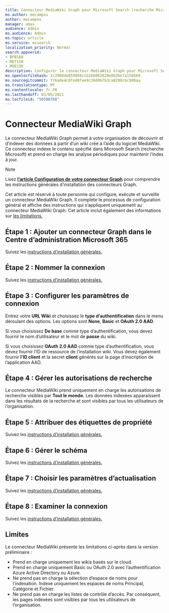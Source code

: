 ```yaml
---
title: Connecteur MediaWiki Graph pour Microsoft Search (recherche Microsoft)
ms.author: mecampos
author: mecampos
manager: umas
audience: Admin
ms.audience: Admin
ms.topic: article
ms.service: mssearch
localization_priority: Normal
search.appverid:
- BFB160
- MET150
- MOE150
description: Configurer le connecteur MediaWiki Graph pour Microsoft Search (recherche Microsoft)
ms.openlocfilehash: 1c2908de859056ccb26b862820e8b3be7a158569
ms.sourcegitcommit: f76ade4c8fed0fee9c36d067b3ca8288c6c980aa
ms.translationtype: MT
ms.contentlocale: fr-FR
ms.lasthandoff: 03/05/2021
ms.locfileid: "50508768"
---
```

<!---Previous ms.author: monaray --->

# <a name="mediawiki-graph-connector"></a>Connecteur MediaWiki Graph

Le connecteur MediaWiki Graph permet à votre organisation de découvrir et d’indexer des données à partir d’un wiki créé à l’aide du logiciel MediaWiki. Ce connecteur indexe le contenu spécifié dans Microsoft Search (recherche Microsoft) et prend en charge les analyse périodiques pour maintenir l’index à jour.

> [!NOTE]
> Lisez [**l’article Configuration de votre connecteur Graph**](configure-connector.md) pour comprendre les instructions générales d’installation des connecteurs Graph.

Cet article est réservé à toute personne qui configure, exécute et surveille un connecteur MediaWiki Graph. Il complète le processus de configuration général et affiche des instructions qui s’appliquent uniquement au connecteur MediaWiki Graph. Cet article inclut également des informations sur [les limitations.](#limitations)

<!---## Before you get started-->

<!---Insert "Before you get started" recommendations for this data source-->

## <a name="step-1-add-a-graph-connector-in-the-microsoft-365-admin-center"></a>Étape 1 : Ajouter un connecteur Graph dans le Centre d’administration Microsoft 365

Suivez les [instructions d’installation générales.](https://docs.microsoft.com/microsoftsearch/configure-connector)
<!---If the above phrase does not apply, delete it and insert specific details for your data source that are different from general setup instructions.-->

## <a name="step-2-name-the-connection"></a>Étape 2 : Nommer la connexion

Suivez les [instructions d’installation générales.](https://docs.microsoft.com/microsoftsearch/configure-connector)
<!---If the above phrase does not apply, delete it and insert specific details for your data source that are different from general setup instructions.-->

## <a name="step-3-configure-the-connection-settings"></a>Étape 3 : Configurer les paramètres de connexion

Entrez votre **URL Wiki** et choisissez le **type d’authentification** dans le menu déroulant des options. Les options sont **None**, **Basic** et **OAuth 2.0 AAD**.

Si vous choisissez **De base** comme type d’authentification, vous devez fournir le nom d’utilisateur et le mot de **passe** du wiki. 

Si vous choisissez **OAuth 2.0 AAD** comme type d’authentification, vous devez fournir l’ID de ressource de l’installation wiki.  Vous devez également fournir **l’ID client** et la secret **client** générés sur la page d’inscription de l’application AAD.

## <a name="step-4-manage-search-permissions"></a>Étape 4 : Gérer les autorisations de recherche

Le connecteur MediaWiki prend uniquement en charge les autorisations de recherche visibles par **Tout le monde.** Les données indexées apparaissent dans les résultats de la recherche et sont visibles par tous les utilisateurs de l’organisation.

## <a name="step-5-assign-property-labels"></a>Étape 5 : Attribuer des étiquettes de propriété

Suivez les [instructions d’installation générales.](https://docs.microsoft.com/microsoftsearch/configure-connector)
<!---If the above phrase does not apply, delete it and insert specific details for your data source that are different from general setup instructions.-->

## <a name="step-6-manage-schema"></a>Étape 6 : Gérer le schéma

Suivez les [instructions d’installation générales.](https://docs.microsoft.com/microsoftsearch/configure-connector)
<!---If the above phrase does not apply, delete it and insert specific details for your data source that are different from general setup instructions.-->

## <a name="step-7-choose-refresh-settings"></a>Étape 7 : Choisir les paramètres d’actualisation

Suivez les [instructions d’installation générales.](https://docs.microsoft.com/microsoftsearch/configure-connector)
<!---If the above phrase does not apply, delete it and insert specific details for your data source that are different from general setup instructions.-->

## <a name="step-8-review-connection"></a>Étape 8 : Examiner la connexion

Suivez les [instructions d’installation générales.](https://docs.microsoft.com/microsoftsearch/configure-connector)
<!---If the above phrase does not apply, delete it and insert specific details for your data source that are different from general setup instructions.-->

<!---## Troubleshooting-->
<!---To be added-->

## <a name="limitations"></a>Limites

Le connecteur MediaWiki présente les limitations ci-après dans la version préliminaire :

* Prend en charge uniquement les wikis basés sur le cloud.
* Prend en charge uniquement Basic ou OAuth 2.0 avec l’authentification Azure Active Directory ou Azure.
* Ne prend pas en charge la sélection d’espace de noms pour l’indexation. Indexe uniquement les espaces de noms Principal, Catégorie et Fichier.
* Ne prend pas en charge les listes de contrôle d’accès. Par conséquent, les pages indexées sont visibles par tous les utilisateurs de l’organisation.
